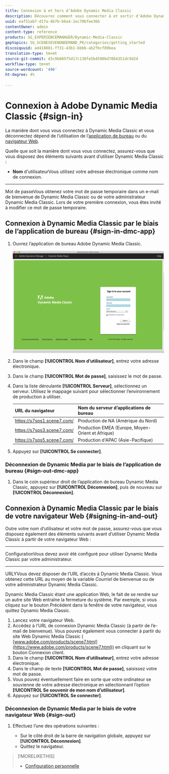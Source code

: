 ```yaml
---
title: Connexion à et hors d’Adobe Dynamic Media Classic
description: Découvrez comment vous connecter à et sortir d'Adobe Dynamic Media Classic et vous connecter à un serveur d'environnement de production en Amérique du Nord (NA), en Europe, au Moyen-Orient, en Afrique (EMEA) ou en Asie-Pacifique (APAC).
uuid: eaf51ab7-d17a-4b7b-b6a4-1ec78bfee36b
contentOwner: admin
content-type: reference
products: SG_EXPERIENCEMANAGER/Dynamic-Media-Classic
geptopics: SG_SCENESEVENONDEMAND_PK/categories/getting_started
discoiquuid: ad418881-ff31-43b1-bbb6-ab2fbcf89bea
translation-type: tm+mt
source-git-commit: d3c9b805f5d17c130fe5b4590bd7864351dc9d24
workflow-type: tm+mt
source-wordcount: '496'
ht-degree: 4%

---
```



<!-- UPDATE THIS TOPIC AFTER DECEMBER 31, 2020!!!!! -->

# Connexion à Adobe Dynamic Media Classic {#sign-in}

La manière dont vous vous connectez à Dynamic Media Classic et vous déconnectez dépend de l’utilisation de l’[application de bureau](#sign-in-dmc-app) ou du [navigateur Web](#sign-out).

Quelle que soit la manière dont vous vous connectez, assurez-vous que vous disposez des éléments suivants avant d’utiliser Dynamic Media Classic :

* **Nom**
d&#39;utilisateurVous utilisez votre adresse électronique comme nom de connexion.

* ****
Mot de passeVous obtenez votre mot de passe temporaire dans un e-mail de bienvenue de Dynamic Media Classic ou de votre administrateur Dynamic Media Classic. Lors de votre première connexion, vous êtes invité à modifier ce mot de passe temporaire.

## Connexion à Dynamic Media Classic par le biais de l’application de bureau {#sign-in-dmc-app}

1. Ouvrez l’application de bureau Adobe Dynamic Media Classic.

   ![Connexion Dynamic Media Classic](/help/assets/dmclassic-login1.png)

1. Dans le champ **[!UICONTROL Nom d’utilisateur]**, entrez votre adresse électronique.
1. Dans le champ **[!UICONTROL Mot de passe]**, saisissez le mot de passe.
1. Dans la liste déroulante **[!UICONTROL Serveur]**, sélectionnez un serveur.
Utilisez le mappage suivant pour sélectionner l’environnement de production à utiliser.

   | URL du navigateur | Nom du serveur d’applications de bureau |
   |---|---|
   | https://s7sps1.scene7.com/ | Production de NA (Amérique du Nord) |
   | https://s7sps3.scene7.com/ | Production EMEA (Europe, Moyen-Orient et Afrique) |
   | https://s7sps5.scene7.com/ | Production d&#39;APAC (Asie-Pacifique) |

1. Appuyez sur **[!UICONTROL Se connecter]**.

### Déconnexion de Dynamic Media par le biais de l’application de bureau {#sign-out-dmc-app}

1. Dans le coin supérieur droit de l’application de bureau Dynamic Media Classic, appuyez sur **[!UICONTROL Déconnexion]**, puis de nouveau sur **[!UICONTROL Déconnexion]**.

## Connexion à Dynamic Media Classic par le biais de votre navigateur Web {#signing-in-and-out}

Outre votre nom d’utilisateur et votre mot de passe, assurez-vous que vous disposez également des éléments suivants avant d’utiliser Dynamic Media Classic à partir de votre navigateur Web :

* ****
ConfigurationVous devez avoir été configuré pour utiliser Dynamic Media Classic par votre administrateur.

* ****
URLYVous devez disposer de l’URL d’accès à Dynamic Media Classic. Vous obtenez cette URL au moyen de la variable 
*Courriel* de bienvenue ou de votre administrateur Dynamic Media Classic.

Dynamic Media Classic étant une application Web, le fait de se rendre sur un autre site Web entraîne la fermeture du système. Par exemple, si vous cliquez sur le bouton Précédent dans la fenêtre de votre navigateur, vous quittez Dynamic Media Classic.

1. Lancez votre navigateur Web.
1. Accédez à l’URL de connexion Dynamic Media Classic (à partir de l’e-mail de bienvenue). Vous pouvez également vous connecter à partir du site Web Dynamic Media Classic ( [www.adobe.com/products/scene7.html](https://www.adobe.com/products/scene7.html)) en cliquant sur le bouton Connexion client.
1. Dans le champ **[!UICONTROL Nom d’utilisateur]**, entrez votre adresse électronique.
1. Dans le champ de texte **[!UICONTROL Mot de passe]**, saisissez votre mot de passe.
1. Vous pouvez éventuellement faire en sorte que votre ordinateur se souvienne de votre adresse électronique en sélectionnant l’option **[!UICONTROL Se souvenir de mon nom d’utilisateur]**.
1. Appuyez sur **[!UICONTROL Se connecter]**.

### Déconnexion de Dynamic Media par le biais de votre navigateur Web {#sign-out}

1. Effectuez l’une des opérations suivantes :

   * Sur le côté droit de la barre de navigation globale, appuyez sur **[!UICONTROL Déconnexion]**.
   * Quittez le navigateur.

>[!MORELIKETHIS]
>
>* [Configuration personnelle](personal-setup.md#personal_setup)

